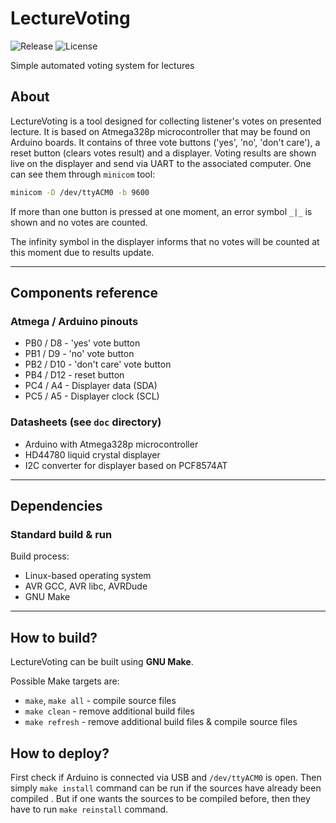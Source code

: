 # LectureVoting
![Release](https://img.shields.io/github/v/release/ksiuwr/LectureVoting?style=plastic)
![License](https://img.shields.io/github/license/ksiuwr/LectureVoting?style=plastic)

Simple automated voting system for lectures

## About
LectureVoting is a tool designed for collecting listener's votes on presented lecture. It is based on Atmega328p microcontroller that may be found on Arduino boards. It contains of three vote buttons ('yes', 'no', 'don't care'), a reset button (clears votes result) and a displayer. Voting results are shown live on the displayer and send via UART to the associated computer. One can see them through `minicom` tool:

```sh
minicom -D /dev/ttyACM0 -b 9600
```

If more than one button is pressed at one moment, an error symbol `_|_` is shown and no votes are counted.

The infinity symbol in the displayer informs that no votes will be counted at this moment due to results update.

-----

## Components reference

### Atmega / Arduino pinouts
+ PB0 / D8  - 'yes' vote button
+ PB1 / D9  - 'no' vote button
+ PB2 / D10 - 'don't care' vote button
+ PB4 / D12 - reset button
+ PC4 / A4 - Displayer data (SDA)
+ PC5 / A5 - Displayer clock (SCL)

### Datasheets (see `doc` directory)
+ Arduino with Atmega328p microcontroller
+ HD44780 liquid crystal displayer
+ I2C converter for displayer based on PCF8574AT

-----

## Dependencies

### Standard build & run
Build process:
+ Linux-based operating system
+ AVR GCC, AVR libc, AVRDude
+ GNU Make

-----

## How to build?
LectureVoting can be built using **GNU Make**.

Possible Make targets are:
+ `make`, `make all` - compile source files
+ `make clean` - remove additional build files
+ `make refresh` - remove additional build files & compile source files

## How to deploy?
First check if Arduino is connected via USB and `/dev/ttyACM0` is open. Then simply `make install` command can be run if the sources have already been compiled . But if one wants the sources to be compiled before, then they have to run `make reinstall` command.
